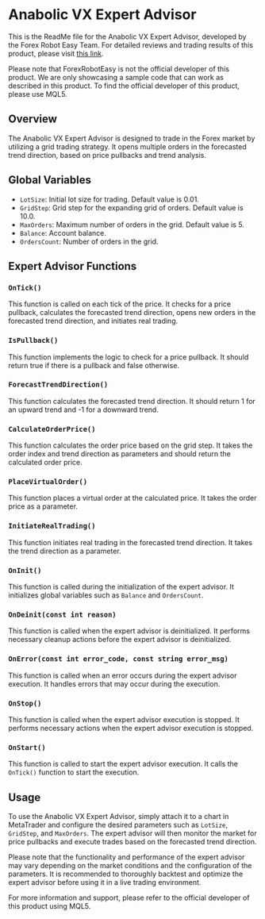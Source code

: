 # Anabolic VX Expert Advisor

This is the ReadMe file for the Anabolic VX Expert Advisor, developed by the Forex Robot Easy Team. For detailed reviews and trading results of this product, please visit [this link](https://forexroboteasy.com/forex-robot-review/review-anabolic-vx-a-professional-forex-traders-perspective/).

Please note that ForexRobotEasy is not the official developer of this product. We are only showcasing a sample code that can work as described in this product. To find the official developer of this product, please use MQL5.

## Overview

The Anabolic VX Expert Advisor is designed to trade in the Forex market by utilizing a grid trading strategy. It opens multiple orders in the forecasted trend direction, based on price pullbacks and trend analysis.

## Global Variables

- `LotSize`: Initial lot size for trading. Default value is 0.01.
- `GridStep`: Grid step for the expanding grid of orders. Default value is 10.0.
- `MaxOrders`: Maximum number of orders in the grid. Default value is 5.
- `Balance`: Account balance.
- `OrdersCount`: Number of orders in the grid.

## Expert Advisor Functions

### `OnTick()`

This function is called on each tick of the price. It checks for a price pullback, calculates the forecasted trend direction, opens new orders in the forecasted trend direction, and initiates real trading.

### `IsPullback()`

This function implements the logic to check for a price pullback. It should return true if there is a pullback and false otherwise.

### `ForecastTrendDirection()`

This function calculates the forecasted trend direction. It should return 1 for an upward trend and -1 for a downward trend.

### `CalculateOrderPrice()`

This function calculates the order price based on the grid step. It takes the order index and trend direction as parameters and should return the calculated order price.

### `PlaceVirtualOrder()`

This function places a virtual order at the calculated price. It takes the order price as a parameter.

### `InitiateRealTrading()`

This function initiates real trading in the forecasted trend direction. It takes the trend direction as a parameter.

### `OnInit()`

This function is called during the initialization of the expert advisor. It initializes global variables such as `Balance` and `OrdersCount`.

### `OnDeinit(const int reason)`

This function is called when the expert advisor is deinitialized. It performs necessary cleanup actions before the expert advisor is deinitialized.

### `OnError(const int error_code, const string error_msg)`

This function is called when an error occurs during the expert advisor execution. It handles errors that may occur during the execution.

### `OnStop()`

This function is called when the expert advisor execution is stopped. It performs necessary actions when the expert advisor execution is stopped.

### `OnStart()`

This function is called to start the expert advisor execution. It calls the `OnTick()` function to start the execution.

## Usage

To use the Anabolic VX Expert Advisor, simply attach it to a chart in MetaTrader and configure the desired parameters such as `LotSize`, `GridStep`, and `MaxOrders`. The expert advisor will then monitor the market for price pullbacks and execute trades based on the forecasted trend direction.

Please note that the functionality and performance of the expert advisor may vary depending on the market conditions and the configuration of the parameters. It is recommended to thoroughly backtest and optimize the expert advisor before using it in a live trading environment.

For more information and support, please refer to the official developer of this product using MQL5.
